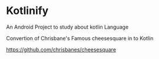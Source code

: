 # Kotlinify
An Android Project to study about kotlin Language

 Convertion of Chrisbane's Famous cheesesquare in to Kotlin

https://github.com/chrisbanes/cheesesquare


